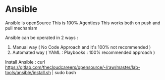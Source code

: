 # Ansible
Ansible is openSource
This is 100% Agentless
This works both on push and pull mechanism

Ansible can be operated in 2 ways :
1) Manual way    ( No Code Approach and it's 100% not recommended )
2) Automated way ( YAML : Playbooks : 100% recommended approach )


Install Ansible :
curl https://gitlab.com/thecloudcareers/opensource/-/raw/master/lab-tools/ansible/install.sh | sudo bash
